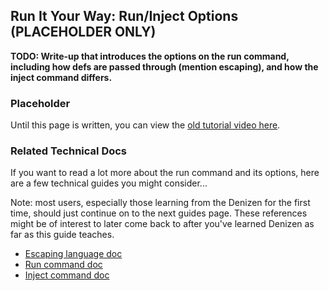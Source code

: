 Run It Your Way: Run/Inject Options (PLACEHOLDER ONLY)
-----------------------------------

**TODO: Write-up that introduces the options on the run command, including how defs are passed through (mention escaping), and how the inject command differs.**

### Placeholder

Until this page is written, you can view the [old tutorial video here](https://one.denizenscript.com/denizen/vids/Run%20And%20Inject).

### Related Technical Docs

If you want to read a lot more about the run command and its options, here are a few technical guides you might consider...

Note: most users, especially those learning from the Denizen for the first time, should just continue on to the next guides page. These references might be of interest to later come back to after you've learned Denizen as far as this guide teaches.

- [Escaping language doc](https://one.denizenscript.com/denizen/lngs/property%20escaping)
- [Run command doc](https://one.denizenscript.com/denizen/cmds/run)
- [Inject command doc](https://one.denizenscript.com/denizen/cmds/inject)
